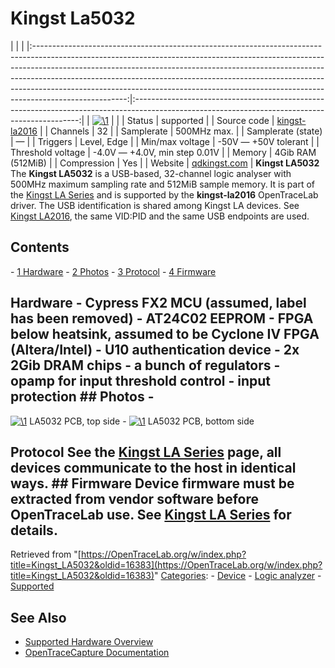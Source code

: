 # Kingst La5032

| | | |:-----------------------------------------------------------------------------------------------------------------------------------------------------------------------------------------------------------------------------------------------------------------------------------------------------------------------------------------------------------------------------------------------------------------------------:|:----------------------------------------------------------------------------------------------------------------------------------------------:| | [![\1](../../assets/hardware/general/\2)](./File:Kingst-la5032-mugshot.jpg.html) | | | Status | supported | | Source code | [kingst-la2016](http://github.com/OpenTraceLab/?p=OpenTraceCapture.git;a=tree;f=src/hardware/kingst-la2016) | | Channels | 32 | | Samplerate | 500MHz max. | | Samplerate (state) | — | | Triggers | Level, Edge | | Min/max voltage | -50V — +50V tolerant | | Threshold voltage | -4.0V — +4.0V, min step 0.01V | | Memory | 4Gib RAM (512MiB) | | Compression | Yes | | Website | [qdkingst.com](http://www.qdkingst.com/en) | **Kingst LA5032** The **Kingst LA5032** is a USB-based, 32-channel logic analyser with 500MHz maximum sampling rate and 512MiB sample memory. It is part of the [Kingst LA Series](Kingst_LA_Series.html "Kingst LA Series") and is supported by the **kingst-la2016** OpenTraceLab driver. The USB identification is shared among Kingst LA devices. See [Kingst LA2016](Kingst_LA2016.html "Kingst LA2016"), the same VID:PID and the same USB endpoints are used. 
## Contents 
\- [1 Hardware](Kingst_LA5032.html#Hardware) \- [2 Photos](Kingst_LA5032.html#Photos) \- [3 Protocol](Kingst_LA5032.html#Protocol) \- [4 Firmware](Kingst_LA5032.html#Firmware) 
## Hardware \- Cypress FX2 MCU (assumed, label has been removed) \- AT24C02 EEPROM \- FPGA below heatsink, assumed to be Cyclone IV FPGA (Altera/Intel) \- U10 authentication device \- 2x 2Gib DRAM chips \- a bunch of regulators \- opamp for input threshold control \- input protection ## Photos \- 
[![\1](../../assets/hardware/general/\2)](./File:Kingst-la5032-pcb-top.jpg.html)
LA5032 PCB, top side
\- 
[![\1](../../assets/hardware/general/\2)](./File:Kingst-la5032-pcb-bottom.jpg.html)
LA5032 PCB, bottom side
## Protocol See the [Kingst LA Series](Kingst_LA_Series.html "Kingst LA Series") page, all devices communicate to the host in identical ways. ## Firmware Device firmware must be extracted from vendor software before OpenTraceLab use. See [Kingst LA Series](Kingst_LA_Series.html "Kingst LA Series") for details. 
Retrieved from "[https://OpenTraceLab.org/w/index.php?title=Kingst_LA5032&oldid=16383](https://OpenTraceLab.org/w/index.php?title=Kingst_LA5032&oldid=16383)" 
[Categories](specialcategories-specialcategories.md): \- [Device](./Category:Device.html "Category:Device") \- [Logic analyzer](./Category:Logic_analyzer.html "Category:Logic analyzer") \- [Supported](./Category:Supported.html "Category:Supported")

## See Also
- [Supported Hardware Overview](../supported-hardware.md)
- [OpenTraceCapture Documentation](../../opentracecapture/overview.md)
